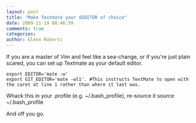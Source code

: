 ```yaml
---
layout: post
title: "Make Textmate your $EDITOR of choice"
date: 2009-11-19 08:46:59
comments: true
categories:
author: Glenn Roberts
---
```


If you are a master of Vim and feel like a sea-change, or if you're just plain scared, you can set up Textmate as your default editor.

    export EDITOR='mate -w'
    export GIT_EDITOR='mate -wl1'. #This instructs TextMate to open with the caret at line 1 rather than where it last was.

Whack this in your .profile (e.g. ~/.bash_profile), re-source it
    source ~/.bash_profile

And off you go.

